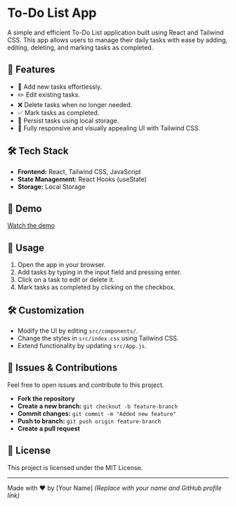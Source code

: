 # To-Do List App

A simple and efficient To-Do List application built using React and Tailwind CSS. This app allows users to manage their daily tasks with ease by adding, editing, deleting, and marking tasks as completed.

## 🚀 Features

- 📌 Add new tasks effortlessly.
- ✏️ Edit existing tasks.
- ❌ Delete tasks when no longer needed.
- ✅ Mark tasks as completed.
- 💾 Persist tasks using local storage.
- 📱 Fully responsive and visually appealing UI with Tailwind CSS.

## 🛠️ Tech Stack

- **Frontend:** React, Tailwind CSS, JavaScript
- **State Management:** React Hooks (useState)
- **Storage:** Local Storage

## 🎥 Demo
[Watch the demo]((https://github.com/Sourav-eng/Todo-siite-with-react/issues/2#issue-2937313988))





## 📜 Usage

1. Open the app in your browser.
2. Add tasks by typing in the input field and pressing enter.
3. Click on a task to edit or delete it.
4. Mark tasks as completed by clicking on the checkbox.

## 🛠️ Customization

- Modify the UI by editing `src/components/`.
- Change the styles in `src/index.css` using Tailwind CSS.
- Extend functionality by updating `src/App.js`.

## 🐞 Issues & Contributions

Feel free to open issues and contribute to this project.

- **Fork the repository**
- **Create a new branch:** `git checkout -b feature-branch`
- **Commit changes:** `git commit -m "Added new feature"`
- **Push to branch:** `git push origin feature-branch`
- **Create a pull request**

## 📜 License

This project is licensed under the MIT License.

---

Made with ❤️ by [Your Name] *(Replace with your name and GitHub profile link)*


